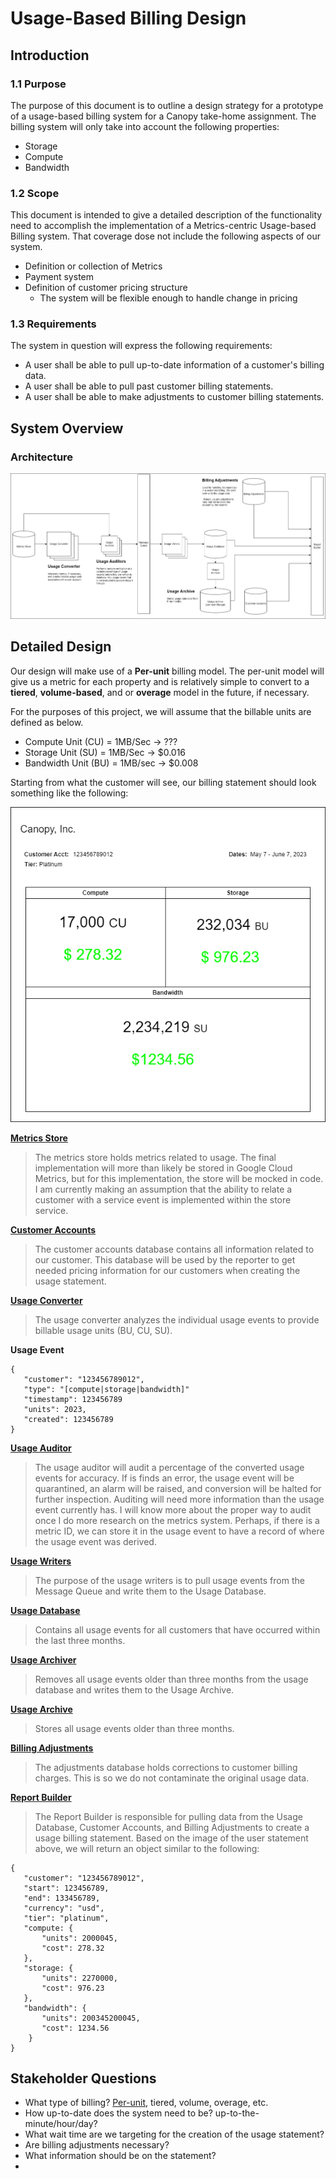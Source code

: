 # Usage-Based Billing Design

## Introduction

### 1.1 Purpose

The purpose of this document is to outline a design strategy for a prototype of a usage-based billing system for a Canopy take-home assignment. The billing system will only take into account the following properties:

- Storage
- Compute
- Bandwidth

### 1.2 Scope

This document is intended to give a detailed description of the functionality need to accomplish the implementation of a Metrics-centric Usage-based Billing system. That coverage dose not include the following aspects of our system.

- Definition or collection of Metrics
- Payment system
- Definition of customer pricing structure
  - The system will be flexible enough to handle change in pricing

### 1.3 Requirements

The system in question will express the following requirements:

- A user shall be able to pull up-to-date information of a customer's billing data.
- A user shall be able to pull past customer billing statements.
- A user shall be able to make adjustments to customer billing statements.

## System Overview

### **Architecture**

![architecture](high_level_2.png)

## Detailed Design

Our design will make use of a **Per-unit** billing model. The per-unit model will give us a metric for each property and is relatively simple to convert to a **tiered**, **volume-based**, and or **overage** model in the future, if necessary.

For the purposes of this project, we will assume that the billable units are defined as below.

- Compute Unit (CU) = 1MB/Sec -> ???
- Storage Unit (SU) = 1MB/Sec -> $0.016
- Bandwidth Unit (BU) = 1MB/sec -> $0.008

Starting from what the customer will see, our billing statement should look something like the following:

![usage_statement](usage_statement.png)

**<ins>Metrics Store</ins>**

> The metrics store holds metrics related to usage. The final implementation will more than likely be stored in Google Cloud Metrics, but for this implementation, the store will be mocked in code. I am currently making an assumption that the ability to relate a customer with a service event is implemented within the store service.

**<ins>Customer Accounts</ins>**

> The customer accounts database contains all information related to our customer. This database will be used by the reporter to get needed pricing information for our customers when creating the usage statement.

**<ins>Usage Converter</ins>**

> The usage converter analyzes the individual usage events to provide billable usage units (BU, CU, SU).

**Usage Event**

```
{
   "customer": "123456789012",
   "type": "[compute|storage|bandwidth]"
   "timestamp": 123456789
   "units": 2023,
   "created": 123456789
}
```

**<ins>Usage Auditor</ins>**

> The usage auditor will audit a percentage of the converted usage events for accuracy. If is finds an error, the usage event will be quarantined, an alarm will be raised, and conversion will be halted for further inspection. Auditing will need more information than the usage event currently has. I will know more about the proper way to audit once I do more research on the metrics system. Perhaps, if there is a metric ID, we can store it in the usage event to have a record of where the usage event was derived.

**<ins>Usage Writers</ins>**

> The purpose of the usage writers is to pull usage events from the Message Queue and write them to the Usage Database.

**<ins>Usage Database</ins>**

> Contains all usage events for all customers that have occurred within the last three months.

**<ins>Usage Archiver</ins>**

> Removes all usage events older than three months from the usage database and writes them to the Usage Archive.

**<ins>Usage Archive</ins>**

> Stores all usage events older than three months.

**<ins>Billing Adjustments</ins>**

> The adjustments database holds corrections to customer billing charges. This is so we do not contaminate the original usage data.

**<ins>Report Builder</ins>**

> The Report Builder is responsible for pulling data from the Usage Database, Customer Accounts, and Billing Adjustments to create a usage billing statement. Based on the image of the user statement above, we will return an object similar to the following:

```
{
   "customer": "123456789012",
   "start": 123456789,
   "end": 133456789,
   "currency": "usd",
   "tier": "platinum",
   "compute: {
       "units": 2000045,
       "cost": 278.32
   },
   "storage: {
       "units": 2270000,
       "cost": 976.23
   },
   "bandwidth": {
       "units": 200345200045,
       "cost": 1234.56
    }
}
```

## Stakeholder Questions

- What type of billing? <ins>Per-unit</ins>, tiered, volume, overage, etc.
- How up-to-date does the system need to be? up-to-the-minute/hour/day?
- What wait time are we targeting for the creation of the usage statement?
- Are billing adjustments necessary?
- What information should be on the statement?
-
